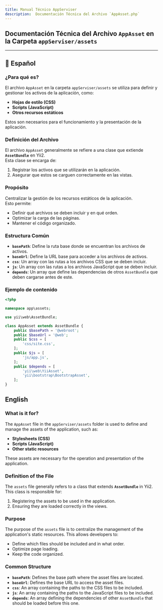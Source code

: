 ```yaml
---
title: Manual Técnico AppServiser
description:  Documentación Técnica del Archivo `AppAsset.php`
---
```


## Documentación Técnica del Archivo `AppAsset` en la Carpeta `appServiser/assets`

---

## 📖 Español

### ¿Para qué es?  
El archivo `AppAsset` en la carpeta `appServiser/assets` se utiliza para definir y gestionar los activos de la aplicación, como:  
- **Hojas de estilo (CSS)**  
- **Scripts (JavaScript)**  
- **Otros recursos estáticos**  

Estos son necesarios para el funcionamiento y la presentación de la aplicación.

### Definición del Archivo  
El archivo `AppAsset` generalmente se refiere a una clase que extiende **`AssetBundle`** en Yii2.  
Esta clase se encarga de:  
1. Registrar los activos que se utilizarán en la aplicación.  
2. Asegurar que estos se carguen correctamente en las vistas.  

### Propósito  
Centralizar la gestión de los recursos estáticos de la aplicación.  
Esto permite:  
- Definir qué archivos se deben incluir y en qué orden.  
- Optimizar la carga de las páginas.  
- Mantener el código organizado.  

### Estructura Común  
- **`basePath`**: Define la ruta base donde se encuentran los archivos de activos.  
- **`baseUrl`**: Define la URL base para acceder a los archivos de activos.  
- **`css`**: Un array con las rutas a los archivos CSS que se deben incluir.  
- **`js`**: Un array con las rutas a los archivos JavaScript que se deben incluir.  
- **`depends`**: Un array que define las dependencias de otros `AssetBundle` que deben cargarse antes de este.

### Ejemplo de contenido  
```php
<?php

namespace app\assets;

use yii\web\AssetBundle;

class AppAsset extends AssetBundle {
    public $basePath = '@webroot';
    public $baseUrl = '@web';
    public $css = [
        'css/site.css',
    ];
    public $js = [
        'js/app.js',
    ];
    public $depends = [
        'yii\web\YiiAsset',
        'yii\bootstrap\BootstrapAsset',
    ];
}

```

## English

### What is it for?  
The `AppAsset` file in the `appServiser/assets` folder is used to define and manage the assets of the application, such as:  
- **Stylesheets (CSS)**  
- **Scripts (JavaScript)**  
- **Other static resources**  

These assets are necessary for the operation and presentation of the application.

### Definition of the File  
The `assets` file generally refers to a class that extends **`AssetBundle`** in Yii2. This class is responsible for:  
1. Registering the assets to be used in the application.  
2. Ensuring they are loaded correctly in the views.  

### Purpose  
The purpose of the `assets` file is to centralize the management of the application's static resources. This allows developers to:  
- Define which files should be included and in what order.  
- Optimize page loading.  
- Keep the code organized.  

### Common Structure  
- **`basePath`**: Defines the base path where the asset files are located.  
- **`baseUrl`**: Defines the base URL to access the asset files.  
- **`css`**: An array containing the paths to the CSS files to be included.  
- **`js`**: An array containing the paths to the JavaScript files to be included.  
- **`depends`**: An array defining the dependencies of other `AssetBundle` that should be loaded before this one.


